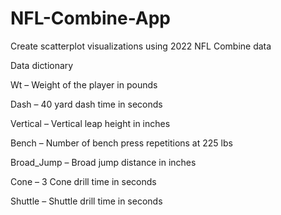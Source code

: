 # NFL-Combine-App
Create scatterplot visualizations using 2022 NFL Combine data

Data dictionary

Wt – Weight of the player in pounds

Dash – 40 yard dash time in seconds

Vertical – Vertical leap height in inches

Bench – Number of bench press repetitions at 225 lbs

Broad_Jump – Broad jump distance in inches

Cone – 3 Cone drill time in seconds

Shuttle – Shuttle drill time in seconds
